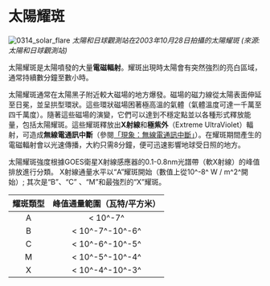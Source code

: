 # 太陽耀斑

![0314_solar_flare](./static/0314_solar_flare.png)
*太陽和日球觀測站在2003年10月28日拍攝的太陽耀斑 (來源: 太陽和日球觀測站)*

太陽耀斑是太陽噴發的大量**電磁輻射**。耀斑出現時太陽會有突然強烈的亮白區域，通常持續數分鐘至數小時。

太陽耀斑通常在太陽黑子附近較大磁場的地方爆發。磁場的磁力線從太陽表面伸延至日冕，並呈拱型環狀。這些環狀磁場困著極高溫的氣體（氣體溫度可達一千萬至四千萬度）。隨著這些磁場的演變，它們可以達到不穩定點並以各種形式釋放能量，包括太陽耀斑。這些耀斑釋放出**X射線**和**極紫外**（Extreme UltraViolet）輻射，可造成**無線電通訊中斷**（參閱<a href="#/zh_hk/section/phenomena/radio-blackouts">「現象：無線電通訊中斷」</a>）。在耀斑期間產生的電磁輻射會以光速傳播，大約只需8分鐘，便可迅速影響地球受日照的地方。

太陽耀斑強度根據GOES衛星X射線感應器的0.1-0.8nm光譜帶（軟X射線）的峰值排放進行分類。 X射線通量水平以“A”耀斑開始（數值上從10^-8^ W / m^2^開始）; 其次是“B”、“C” 、“M”和最強烈的“X”耀斑。

| 耀斑類型 | 峰值通量範圍（瓦特/平方米） |
|:-:|:-:|
|A|&lt; 10^-7^|
|B|&lt; 10^-7^-10^-6^|
|C|&lt; 10^-6^-10^-5^|
|M|&lt; 10^-5^-10^-4^|
|X|&lt; 10^-4^-10^-3^|
